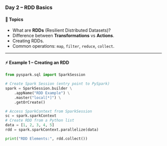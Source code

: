 ### **Day 2 – RDD Basics**

#### 📌 Topics
- What are **RDDs** (Resilient Distributed Datasets)?
- Difference between **Transformations** vs **Actions**.
- Creating RDDs.
- Common operations: `map`, `filter`, `reduce`, `collect`.

---

#### ⚡ Example 1 – Creating an RDD
```python
from pyspark.sql import SparkSession

# Create Spark Session (entry point to PySpark)
spark = SparkSession.builder \
    .appName("RDD Example") \
    .master("local[*]") \
    .getOrCreate()

# Access SparkContext from SparkSession
sc = spark.sparkContext
# Create RDD from a Python list
data = [1, 2, 3, 4, 5]
rdd = spark.sparkContext.parallelize(data)

print("RDD Elements:", rdd.collect())
